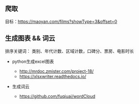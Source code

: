 
## 爬取

目标：https://maoyan.com/films?showType=3&offset=0


## 生成图表 && 词云

排序关键词：
类别、年代计数、区域计数，口碑分、票房、电影时长


- python生成excel图表

    - http://mrdoc.zmister.com/project-18/
    - https://xlsxwriter.readthedocs.io/

- 生成词云

    - https://github.com/fuqiuai/wordCloud

